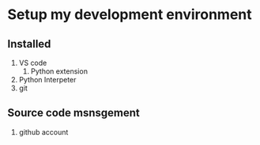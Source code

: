 # Setup my development environment

## Installed 

1. VS code
    1. Python extension
2. Python Interpeter
3. git

## Source code msnsgement

1. github account